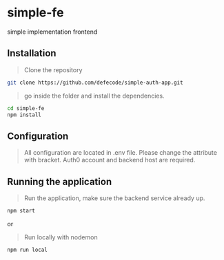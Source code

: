 # simple-fe
simple implementation frontend


## Installation
> Clone the repository

```sh
git clone https://github.com/defecode/simple-auth-app.git
```
> go inside the folder and install the dependencies.
```sh
cd simple-fe
npm install
```

## Configuration
> All configuration are located in .env file. Please change the attribute with bracket. Auth0 account and backend host are required.

## Running the application
> Run the application, make sure the backend service already up.
```sh
npm start
```
or
> Run locally with nodemon

```sh
npm run local
```